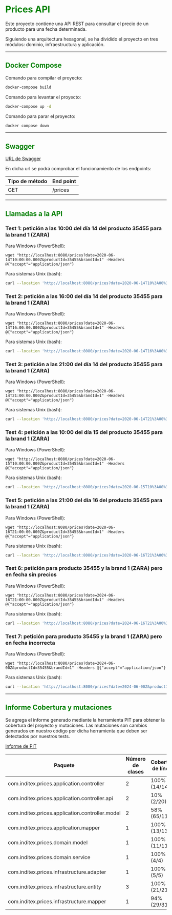 # <span style="color: green;">Prices API</span>

Este proyecto contiene una API REST para consultar el precio de un producto para una fecha determinada.

Siguiendo una arquitectura hexagonal, se ha dividido el proyecto en tres módulos: dominio, infraestructura y aplicación.

___

## <span style="color: green;">Docker Compose</span>

Comando para compilar el proyecto:
```bash
docker-compose build
```

Comando para levantar el proyecto:
```bash
docker-compose up -d
```

Comando para parar el proyecto:
```bash
docker compose down
```
___

## <span style="color: green;">Swagger</span>

[URL de Swagger](http://localhost:8080/swagger-ui/index.html)

En dicha url se podrá comprobar el funcionamiento de los endpoints:

| Tipo de método | End point |
|----------------|-----------|
| GET            | /prices   |

___

## <span style="color: green;">Llamadas a la API</span>

### Test 1: petición a las 10:00 del día 14 del producto 35455 para la brand 1 (ZARA)

Para Windows (PowerShell):
```shell
wget "http://localhost:8080/prices?date=2020-06-14T10:00:00.000Z&productId=35455&brandId=1" -Headers @{"accept"="application/json"}
```

Para sistemas Unix (bash):
```bash
curl --location 'http://localhost:8080/prices?date=2020-06-14T10%3A00%3A00.000Z&productId=35455&brandId=1'
```

### Test 2: petición a las 16:00 del día 14 del producto 35455 para la brand 1 (ZARA)
Para Windows (PowerShell):
```shell
wget "http://localhost:8080/prices?date=2020-06-14T16:00:00.000Z&productId=35455&brandId=1" -Headers @{"accept"="application/json"}
```

Para sistemas Unix (bash):
```bash
curl --location 'http://localhost:8080/prices?date=2020-06-14T16%3A00%3A00.000Z&productId=35455&brandId=1'
```

### Test 3: petición a las 21:00 del día 14 del producto 35455 para la brand 1 (ZARA)
Para Windows (PowerShell):
```shell
wget "http://localhost:8080/prices?date=2020-06-14T21:00:00.000Z&productId=35455&brandId=1" -Headers @{"accept"="application/json"}
```

Para sistemas Unix (bash):
```bash
curl --location 'http://localhost:8080/prices?date=2020-06-14T21%3A00%3A00.000Z&productId=35455&brandId=1'
```

### Test 4: petición a las 10:00 del día 15 del producto 35455 para la brand 1 (ZARA)
Para Windows (PowerShell):
```shell
wget "http://localhost:8080/prices?date=2020-06-15T10:00:00.000Z&productId=35455&brandId=1" -Headers @{"accept"="application/json"}
```

Para sistemas Unix (bash):
```bash
curl --location 'http://localhost:8080/prices?date=2020-06-15T10%3A00%3A00.000Z&productId=35455&brandId=1'
```

### Test 5: petición a las 21:00 del día 16 del producto 35455 para la brand 1 (ZARA)
Para Windows (PowerShell):
```shell
wget "http://localhost:8080/prices?date=2020-06-16T21:00:00.000Z&productId=35455&brandId=1" -Headers @{"accept"="application/json"}
```

Para sistemas Unix (bash):
```bash
curl --location 'http://localhost:8080/prices?date=2020-06-16T21%3A00%3A00.000Z&productId=35455&brandId=1'
```

### Test 6: petición para producto 35455 y la brand 1 (ZARA) pero en fecha sin precios
Para Windows (PowerShell):
```shell
wget "http://localhost:8080/prices?date=2024-06-16T21:00:00.000Z&productId=35455&brandId=1" -Headers @{"accept"="application/json"}
```

Para sistemas Unix (bash):
```bash
curl --location 'http://localhost:8080/prices?date=2024-06-16T21%3A00%3A00.000Z&productId=35455&brandId=1'
```

### Test 7: petición para producto 35455 y la brand 1 (ZARA) pero en fecha incorrecta
Para Windows (PowerShell):
```shell
wget "http://localhost:8080/prices?date=2024-06-00Z&productId=35455&brandId=1" -Headers @{"accept"="application/json"}
```

Para sistemas Unix (bash):
```bash
curl --location 'http://localhost:8080/prices?date=2024-06-00Z&productId=35455&brandId=1'
```

___

## <span style="color: green;">Informe Cobertura y mutaciones</span>

Se agrega el informe generado mediante la herramienta PIT para obtener la cobertura del proyecto y mutaciones.
Las mutaciones son cambios generados en nuestro código por dicha herramienta que deben ser detectados por nuestros tests.

[Informe de PIT](./report/index.html)

| Paquete                                         | Número de clases | Cobertura de líneas | Cobertura de mutaciones | Calidad de los tests |
|-------------------------------------------------|------------------|---------------------|-------------------------|----------------------|
| com.inditex.prices.application.controller       | 2                | 100% (14/14)        | 100% (9/9)              | 100% (9/9)           |
| com.inditex.prices.application.controller.api   | 2                | 10% (2/20)          | 0% (0/8)                | 100% (0/0)           |
| com.inditex.prices.application.controller.model | 2                | 58% (65/112)        | 38% (21/56)             | 66% (21/32)          |
| com.inditex.prices.application.mapper           | 1                | 100% (13/13)        | 100% (10/10)            | 100% (10/10)         |
| com.inditex.prices.domain.model                 | 1                | 100% (11/11)        | 56% (43/77)             | 70% (43/61)          |
| com.inditex.prices.domain.service               | 1                | 100% (4/4)          | 100% (1/1)              | 100% (1/1)           |
| com.inditex.prices.infrastructure.adapter       | 1                | 100% (5/5)          | 100% (1/1)              | 100% (1/1)           |
| com.inditex.prices.infrastructure.entity        | 3                | 100% (21/21)        | 75% (9/12)              | 75% (9/12)           |
| com.inditex.prices.infrastructure.mapper        | 1                | 94% (29/31)         | 88% (14/16)             | 100% (14/14)         |
